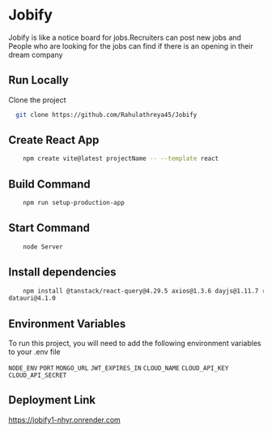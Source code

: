 
# Jobify

Jobify is like a notice board for jobs.Recruiters can post new jobs and People who are looking for the jobs can find if there is an opening in their dream company
 


## Run Locally

Clone the project

```bash
  git clone https://github.com/Rahulathreya45/Jobify
```




## Create React App



```bash
    npm create vite@latest projectName -- --template react
```
## Build Command 
```bash
    npm run setup-production-app
```
## Start Command 
```bash
    node Server
```
## Install dependencies 
```bash
    npm install @tanstack/react-query@4.29.5 axios@1.3.6 dayjs@1.11.7 react-icons@4.8.0 react-router-dom@6.10.0 react-toastify@9.1.2 recharts@2.5.0 styled-components@5.3.10 bcryptjs@2.4.3 concurrently@8.0.1 cookie-parser@1.4.6 dayjs@1.11.7 dotenv@16.0.3 express@4.18.2 express-async-errors@3.1.1 express-validator@7.0.1 http-status-codes@2.2.0 jsonwebtoken@9.0.0 mongoose@7.0.5 morgan@1.10.0 multer@1.4.5-lts.1 nanoid@4.0.2 nodemon@2.0.22 cloudinary@1.37.3 dayjs@1.11.9
datauri@4.1.0
```
## Environment Variables

To run this project, you will need to add the following environment variables to your .env file

`NODE_ENV`
`PORT`
`MONGO_URL`
`JWT_EXPIRES_IN`
`CLOUD_NAME`
`CLOUD_API_KEY`
`CLOUD_API_SECRET`

## Deployment Link
https://jobify1-nhyr.onrender.com





